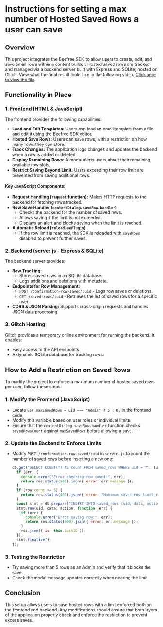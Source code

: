 # Instructions for setting a max number of Hosted Saved Rows a user can save

## Overview
This project integrates the Beefree SDK to allow users to create, edit, and save email rows within a content builder. Hosted saved rows are tracked and managed via a backend server built with Express and SQLite, hosted on Glitch. View what the final result looks like in the following video. [Click here to view the file](https://drive.google.com/file/d/168-wCclvrP6YykwCSBQtezYmdy4L64A9/view?usp=drive_link).

## Functionality in Place

### 1. **Frontend (HTML & JavaScript)**
The frontend provides the following capabilities:
- **Load and Edit Templates:** Users can load an email template from a file and edit it using the Beefree SDK editor.
- **Hosted Save Rows:** Users can save rows, with a restriction on how many rows they can store.
- **Track Changes:** The application logs changes and updates the backend when a row is added or deleted.
- **Display Remaining Rows:** A modal alerts users about their remaining available row slots.
- **Restrict Saving Beyond Limit:** Users exceeding their row limit are prevented from saving additional rows.

#### Key JavaScript Components:
- **Request Handling (`request` function):** Makes HTTP requests to the backend for fetching rows tracked.
- **Row Save Handler (`contentDialog.saveRow.handler`)**
  - Checks the backend for the number of saved rows.
  - Allows saving if the limit is not exceeded.
  - Displays an alert and blocks saving when the limit is reached.
- **Automatic Reload (`reloadBeePlugin`)**
  - If the row limit is reached, the SDK is reloaded with `saveRows` disabled to prevent further saves.

### 2. **Backend (server.js - Express & SQLite)**
The backend server provides:
- **Row Tracking:**
  - Stores saved rows in an SQLite database.
  - Logs additions and deletions with metadata.
- **Endpoints for Row Management:**
  - `POST /confirmation-row-saved/:uid` - Logs row saves or deletions.
  - `GET /saved-rows/:uid` - Retrieves the list of saved rows for a specific user.
- **CORS & JSON Parsing:** Supports cross-origin requests and handles JSON data processing.

### 3. **Glitch Hosting**
Glitch provides a temporary online environment for running the backend. It enables:
- Easy access to the API endpoints.
- A dynamic SQLite database for tracking rows.

## How to Add a Restriction on Saved Rows
To modify the project to enforce a maximum number of hosted saved rows per user, follow these steps:

### **1. Modify the Frontend (JavaScript)**
- Locate `var maxSavedRows = uid === "Admin" ? 5 : 0;` in the frontend code.
- Modify this variable based on user roles or individual limits.
- Ensure that the `contentDialog.saveRow.handler` function checks `savedRowsCount` against `maxSavedRows` before allowing a save.

### **2. Update the Backend to Enforce Limits**
- Modify `POST /confirmation-row-saved/:uid` in `server.js` to count the number of saved rows before inserting a new one:
  ```javascript
  db.get("SELECT COUNT(*) AS count FROM saved_rows WHERE uid = ?", [uid], (err, row) => {
    if (err) {
      console.error("Error checking row count:", err);
      return res.status(500).json({ error: err.message });
    }
    if (row.count >= 5) {
      return res.status(400).json({ error: "Maximum saved row limit reached." });
    }
    const stmt = db.prepare("INSERT INTO saved_rows (uid, data, action) VALUES (?, ?, ?)");
    stmt.run(uid, data, action, function (err) {
      if (err) {
        console.error("Error saving row:", err);
        return res.status(500).json({ error: err.message });
      }
      res.json({ id: this.lastID });
    });
    stmt.finalize();
  });
  ```

### **3. Testing the Restriction**
- Try saving more than 5 rows as an Admin and verify that it blocks the save.
- Check the modal message updates correctly when nearing the limit.

## Conclusion
This setup allows users to save hosted rows with a limit enforced both on the frontend and backend. Any modifications should ensure that both layers of the application properly check and enforce the restriction to prevent excess saves.

